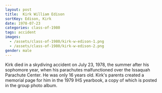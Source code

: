 ```yaml
---
layout: post
title:  Kirk William Edison
sortKey: Edison, Kirk
date: 1978-07-23
categories: class-of-1980
tags: accident
images:
  - /assets/class-of-1980/kirk-w-edison-1.png
  - /assets/class-of-1980/kirk-w-edison-2.png
gender: male
---
```

Kirk died in a skydiving accident on July 23, 1978, the summer after his sophomore year, when his parachutes malfunctioned over the Issaquah Parachute Center.  He was only 16 years old.  Kirk's parents created a memorial page for him in the 1979 IHS yearbook, a copy of which is posted in the group photo album.
